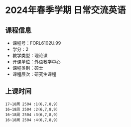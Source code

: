# 2024年春季学期 日常交流英语 






## 课程信息

- 课程号：FORL6102U.99
- 学分：2
- 教学类型：理论课
- 开课单位：外语教学中心
- 课程类别：硕士
- 课程层次：研究生课程

## 上课时间

```
17~18周 2504 :1(6,7,8,9)
16~18周 2504 :2(6,7,8,9)
16~18周 2504 :3(6,7,8,9)
16~18周 2504 :4(6,7,8,9)
```

